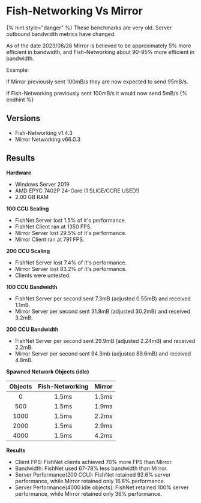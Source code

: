 # Fish-Networking Vs Mirror

{% hint style="danger" %}
These benchmarks are very old. Server outbound bandwidth metrics have changed.

As of the date 2023/08/26 Mirror is believed to be approximately 5% more efficient in bandwidth, and Fish-Networking about 90-95% more efficient in bandwidth.

Example:

if Mirror previously sent 100mB/s they are now expected to send 95mB/s.

If Fish-Networking previously sent 100mB/s it would now send 5mB/s
{% endhint %}

## Versions

* Fish-Networking v1.4.3
* Mirror Networking v66.0.3

## Results

**Hardware**

* Windows Server 2019
* AMD EPYC 7402P 24-Core (1 SLICE/CORE USED!)
* 2.00 GB RAM

**100 CCU Scaling**

* FishNet Server lost 1.5% of it's performance.
* FishNet Client ran at 1350 FPS.
* Mirror Server lost 29.5% of it's performance.
* Mirror Client ran at 791 FPS.

**200 CCU Scaling**

* FishNet Server lost 7.4% of it's performance.
* Mirror Server lost 83.2% of it's performance.
* Clients were untested.

**100 CCU Bandwidth**

* FishNet Server per second sent 7.3mB (adjusted 0.55mB) and received 1.1mB.
* Mirror Server per second sent 31.8mB (adjusted 30.2mB) and received 3.2mB.

**200 CCU Bandwidth**

* FishNet Server per second sent 29.9mB (adjusted 2.24mB) and received 2.2mB.
* Mirror Server per second sent 94.3mb (adjusted 89.6mB) and received 4.8mB.

**Spawned Network Objects (idle)**

| Objects | Fish-Networking | Mirror |
| :-----: | :-------------: | :----: |
|    0    |      1.5ms      |  1.5ms |
|   500   |      1.5ms      |  1.9ms |
|   1000  |      1.5ms      |  2.2ms |
|   2000  |      1.5ms      |  2.9ms |
|   4000  |      1.5ms      |  4.2ms |

**Results**

* Client FPS: FishNet clients achieved 70% more FPS than Mirror.
* Bandwidth: FishNet used 67-78% less bandwidth than Mirror.
* Server Performance(200 CCU): FishNet retained 92.6% server performance, while Mirror retained only 16.8% performance.
* Server Performance(4000 idle objects): FishNet retained 100% server performance, while Mirror retained only 36% performance.
